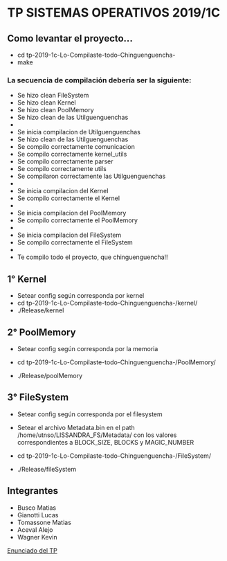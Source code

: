 # TP SISTEMAS OPERATIVOS 2019/1C

## Como levantar el proyecto...

- cd tp-2019-1c-Lo-Compilaste-todo-Chinguenguencha-
- make

### La secuencia de compilación debería ser la siguiente:

- Se hizo clean FileSystem
- Se hizo clean Kernel
- Se hizo clean PoolMemory
- Se hizo clean de las Utilguenguenchas
-   
- Se inicia compilacion de Utilguenguenchas
- Se hizo clean de las Utilguenguenchas
-    Se compilo correctamente comunicacion
-    Se compilo correctamente kernel_utils
-    Se compilo correctamente parser
-    Se compilo correctamente utils
- Se compilaron correctamente las Utilguenguenchas
-   
- Se inicia compilacion del Kernel
- Se compilo correctamente el Kernel
-   
- Se inicia compilacion del PoolMemory
- Se compilo correctamente el PoolMemory
-  
- Se inicia compilacion del FileSystem
- Se compilo correctamente el FileSystem
-  
- Te compilo todo el proyecto, que chinguenguencha!!

## 1° Kernel

- Setear config según corresponda por kernel
- cd tp-2019-1c-Lo-Compilaste-todo-Chinguenguencha-/kernel/
- ./Release/kernel


## 2° PoolMemory

- Setear config según corresponda por la memoria

- cd tp-2019-1c-Lo-Compilaste-todo-Chinguenguencha-/PoolMemory/
- ./Release/poolMemory


## 3° FileSystem

- Setear config según corresponda por el filesystem
- Setear el archivo Metadata.bin en el path /home/utnso/LISSANDRA_FS/Metadata/ con los valores correspondientes a BLOCK_SIZE, BLOCKS y MAGIC_NUMBER

- cd tp-2019-1c-Lo-Compilaste-todo-Chinguenguencha-/FileSystem/
- ./Release/fileSystem

## Integrantes

- Busco Matias
- Gianotti Lucas
- Tomassone Matias
- Aceval Alejo
- Wagner Kevin

[Enunciado del TP](https://docs.google.com/document/d/1QlzXwpSvI5ua2lbO8pF6ZgjlgMndFlwzlAci7qhZmqE/edit)

